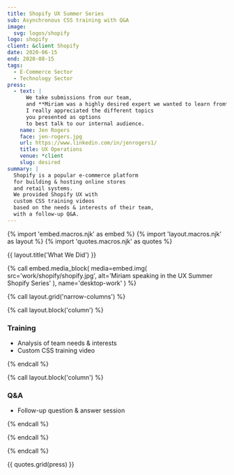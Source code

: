 ```yaml
---
title: Shopify UX Summer Series
sub: Asynchronous CSS training with Q&A
image:
  svg: logos/shopify
logo: shopify
client: &client Shopify
date: 2020-06-15
end: 2020-08-15
tags:
  - E-Commerce Sector
  - Technology Sector
press:
  - text: |
      We take submissions from our team,
      and **Miriam was a highly desired expert we wanted to learn from**!
      I really appreciated the different topics
      you presented as options
      to best talk to our internal audience.
    name: Jen Rogers
    face: jen-rogers.jpg
    url: https://www.linkedin.com/in/jenrogers1/
    title: UX Operations
    venue: *client
    slug: desired
summary: |
  Shopify is a popular e-commerce platform
  for building & hosting online stores
  and retail systems.
  We provided Shopify UX with
  custom CSS training videos
  based on the needs & interests of their team,
  with a follow-up Q&A.
---
```


{% import 'embed.macros.njk' as embed %}
{% import 'layout.macros.njk' as layout %}
{% import 'quotes.macros.njk' as quotes %}


{{ layout.title('What We Did') }}

{% call embed.media_block(
  media=embed.img(
    src='work/shopify/shopify.jpg',
    alt='Miriam speaking in the UX Summer Shopify Series'
  ),
    name='desktop-work'
) %}

{% call layout.grid('narrow-columns') %}

{% call layout.block('column') %}

### Training

- Analysis of team needs & interests
- Custom CSS training video

{% endcall %}

{% call layout.block('column') %}

### Q&A

- Follow-up question & answer session

{% endcall %}

{% endcall %}

{% endcall %}

{{ quotes.grid(press) }}
